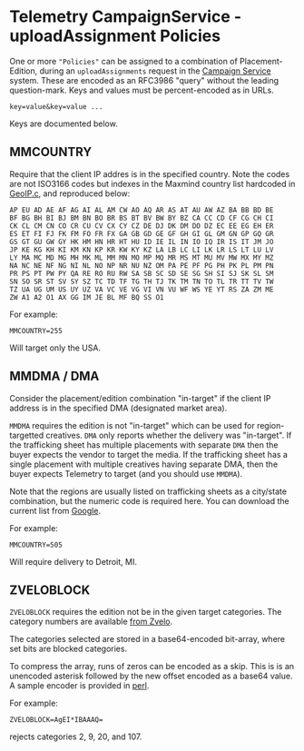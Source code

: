 Telemetry CampaignService - uploadAssignment Policies
=====================================================

One or more `"Policies"` can be assigned to a combination of Placement-Edition, during an `uploadAssignments` request in the [Campaign Service](./CampaignService.md) system. These are encoded as an RFC3986 "query" without the leading question-mark. Keys and values must be percent-encoded as in URLs.

    key=value&key=value ...

Keys are documented below.

## MMCOUNTRY

Require that the client IP addres is in the specified country. Note the codes are not ISO3166 codes but indexes in the Maxmind country list
hardcoded in [GeoIP.c](https://github.com/maxmind/geoip-api-c/blob/master/libGeoIP/GeoIP.c#L105), and reproduced below:

    AP EU AD AE AF AG AI AL AM CW AO AQ AR AS AT AU AW AZ BA BB BD BE
    BF BG BH BI BJ BM BN BO BR BS BT BV BW BY BZ CA CC CD CF CG CH CI
    CK CL CM CN CO CR CU CV CX CY CZ DE DJ DK DM DO DZ EC EE EG EH ER
    ES ET FI FJ FK FM FO FR FX GA GB GD GE GF GH GI GL GM GN GP GQ GR
    GS GT GU GW GY HK HM HN HR HT HU ID IE IL IN IO IQ IR IS IT JM JO
    JP KE KG KH KI KM KN KP KR KW KY KZ LA LB LC LI LK LR LS LT LU LV
    LY MA MC MD MG MH MK ML MM MN MO MP MQ MR MS MT MU MV MW MX MY MZ
    NA NC NE NF NG NI NL NO NP NR NU NZ OM PA PE PF PG PH PK PL PM PN
    PR PS PT PW PY QA RE RO RU RW SA SB SC SD SE SG SH SI SJ SK SL SM
    SN SO SR ST SV SY SZ TC TD TF TG TH TJ TK TM TN TO TL TR TT TV TW
    TZ UA UG UM US UY UZ VA VC VE VG VI VN VU WF WS YE YT RS ZA ZM ME
    ZW A1 A2 O1 AX GG IM JE BL MF BQ SS O1

For example:

    MMCOUNTRY=255

Will target only the USA. 

## MMDMA / DMA

Consider the placement/edition combination "in-target" if the client IP address is in the specified DMA (designated market area).

`MMDMA` requires the edition is not "in-target" which can be used for region-targetted creatives. `DMA` only reports
whether the delivery was "in-target". If the trafficking sheet has multiple placements with separate `DMA` then the buyer
expects the vendor to target the media. If the trafficking sheet has a single placement with multiple creatives having separate DMA,
then the buyer expects Telemetry to target (and you should use `MMDMA`).

Note that the regions are usually listed on trafficking sheets as a city/state combination, but the numeric code is required here.
You can download the current list from [Google](https://developers.google.com/adwords/api/docs/appendix/cities-DMAregions).

For example:

    MMCOUNTRY=505
  
Will require delivery to Detroit, MI.

## ZVELOBLOCK

`ZVELOBLOCK` requires the edition not be in the given target categories. The category numbers are available [from Zvelo](https://zvelo.com).

The categories selected are stored in a base64-encoded bit-array, where set bits are blocked categories.

To compress the array, runs of zeros can be encoded as a skip. This is is an unencoded asterisk followed by the new offset encoded as
a base64 value. A sample encoder is provided in [perl](samples/b64pack.pm).

For example:

    ZVELOBLOCK=AgEI*IBAAAQ=

rejects categories 2, 9, 20, and 107.


